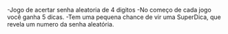 -Jogo de acertar senha aleatoria de 4 digitos
-No começo de cada jogo você ganha 5 dicas.
-Tem uma pequena chance de vir uma SuperDica, que revela um numero da senha aleatória.

